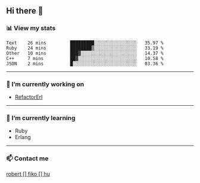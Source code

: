 ## Hi there 👋

### 📊 View my stats

<!--START_SECTION:waka-->
```text
Text    26 mins         █████████░░░░░░░░░░░░░░░░   35.97 % 
Ruby    24 mins         ████████▒░░░░░░░░░░░░░░░░   33.19 % 
Other   10 mins         ███▓░░░░░░░░░░░░░░░░░░░░░   14.37 % 
C++     7 mins          ██▓░░░░░░░░░░░░░░░░░░░░░░   10.58 % 
JSON    2 mins          █░░░░░░░░░░░░░░░░░░░░░░░░   03.36 % 
```
<!--END_SECTION:waka-->


---

### 🔭 I’m currently working on
- [RefactorErl](https://plc.inf.elte.hu/erlang/)

---

### 🌱 I’m currently learning
- Ruby
- Erlang

---

### 📫 Contact me
[robert [] fiko [] hu](mailto:robert@fiko.hu)



<!--
**robertfiko/robertfiko** is a ✨ _special_ ✨ repository because its `README.md` (this file) appears on your GitHub profile.

Here are some ideas to get you started:

- 🔭 I’m currently working on ...
- 🌱 I’m currently learning ...
- 👯 I’m looking to collaborate on ...
- 🤔 I’m looking for help with ...
- 💬 Ask me about ...
- 📫 How to reach me: ...
- 😄 Pronouns: ...
- ⚡ Fun fact: ...
-->
